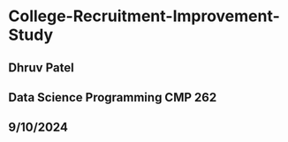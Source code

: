# College-Recruitment-Improvement-Study
## Dhruv Patel
## Data Science Programming CMP 262
## 9/10/2024
